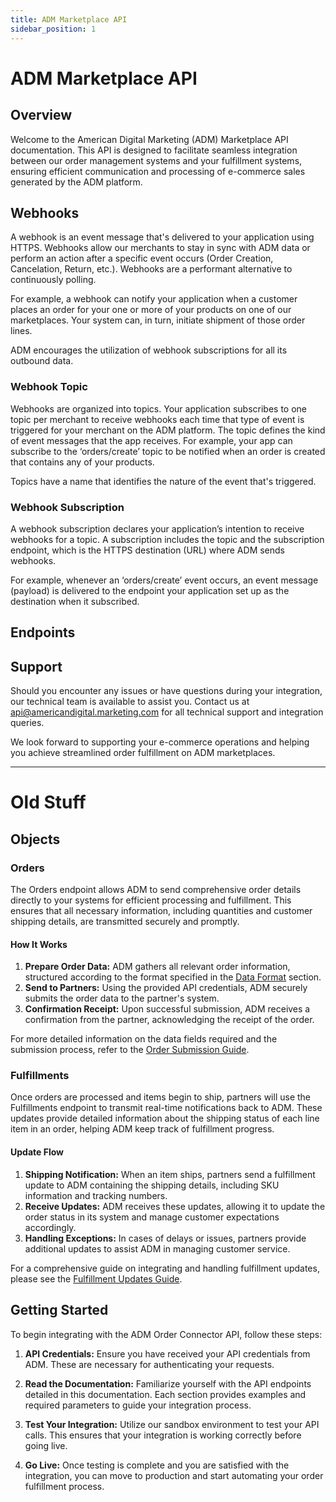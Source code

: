 ```yaml
---
title: ADM Marketplace API
sidebar_position: 1
---
```


# ADM Marketplace API

## Overview

Welcome to the American Digital Marketing (ADM) Marketplace API documentation. This API is designed to facilitate seamless integration between our order management systems and your fulfillment systems, ensuring efficient communication and processing of e-commerce sales generated by the ADM platform.

## Webhooks

A webhook is an event message that's delivered to your application using HTTPS. Webhooks allow our merchants to stay in sync with ADM data or perform an action after a specific event occurs (Order Creation, Cancelation, Return, etc.). Webhooks are a performant alternative to continuously polling.

For example, a webhook can notify your application when a customer places an order for your one or more of your products on one of our marketplaces. Your system can, in turn, initiate shipment of those order lines.

ADM encourages the utilization of webhook subscriptions for all its outbound data.

### Webhook Topic

Webhooks are organized into topics. Your application subscribes to one topic per merchant to receive webhooks each time that type of event is triggered for your merchant on the ADM platform. The topic defines the kind of event messages that the app receives. For example, your app can subscribe to the ‘orders/create’ topic to be notified when an order is created that contains any of your products.

Topics have a name that identifies the nature of the event that's triggered.

### Webhook Subscription

A webhook subscription declares your application’s intention to receive webhooks for a topic. A subscription includes the topic and the subscription endpoint, which is the HTTPS destination (URL) where ADM sends webhooks.

For example, whenever an ‘orders/create’ event occurs, an event message (payload) is delivered to the endpoint your application set up as the destination when it subscribed.

## Endpoints

## Support

Should you encounter any issues or have questions during your integration, our technical team is available to assist you. Contact us at [api@americandigital.marketing.com](mailto:api@americandigital.marketing.com) for all technical support and integration queries.

We look forward to supporting your e-commerce operations and helping you achieve streamlined order fulfillment on ADM marketplaces.

---

# Old Stuff

## Objects

### Orders

The Orders endpoint allows ADM to send comprehensive order details directly to your systems for efficient processing and fulfillment. This ensures that all necessary information, including quantities and customer shipping details, are transmitted securely and promptly.

#### How It Works

1. **Prepare Order Data:** ADM gathers all relevant order information, structured according to the format specified in the [Data Format](./orders) section.
2. **Send to Partners:** Using the provided API credentials, ADM securely submits the order data to the partner's system.
3. **Confirmation Receipt:** Upon successful submission, ADM receives a confirmation from the partner, acknowledging the receipt of the order.

For more detailed information on the data fields required and the submission process, refer to the [Order Submission Guide](./orders).

### Fulfillments

Once orders are processed and items begin to ship, partners will use the Fulfillments endpoint to transmit real-time notifications back to ADM. These updates provide detailed information about the shipping status of each line item in an order, helping ADM keep track of fulfillment progress.

#### Update Flow

1. **Shipping Notification:** When an item ships, partners send a fulfillment update to ADM containing the shipping details, including SKU information and tracking numbers.
2. **Receive Updates:** ADM receives these updates, allowing it to update the order status in its system and manage customer expectations accordingly.
3. **Handling Exceptions:** In cases of delays or issues, partners provide additional updates to assist ADM in managing customer service.

For a comprehensive guide on integrating and handling fulfillment updates, please see the [Fulfillment Updates Guide](./fulfillments).

## Getting Started

To begin integrating with the ADM Order Connector API, follow these steps:

1. **API Credentials:** Ensure you have received your API credentials from ADM. These are necessary for authenticating your requests.

2. **Read the Documentation:** Familiarize yourself with the API endpoints detailed in this documentation. Each section provides examples and required parameters to guide your integration process.

3. **Test Your Integration:** Utilize our sandbox environment to test your API calls. This ensures that your integration is working correctly before going live.

4. **Go Live:** Once testing is complete and you are satisfied with the integration, you can move to production and start automating your order fulfillment process.
